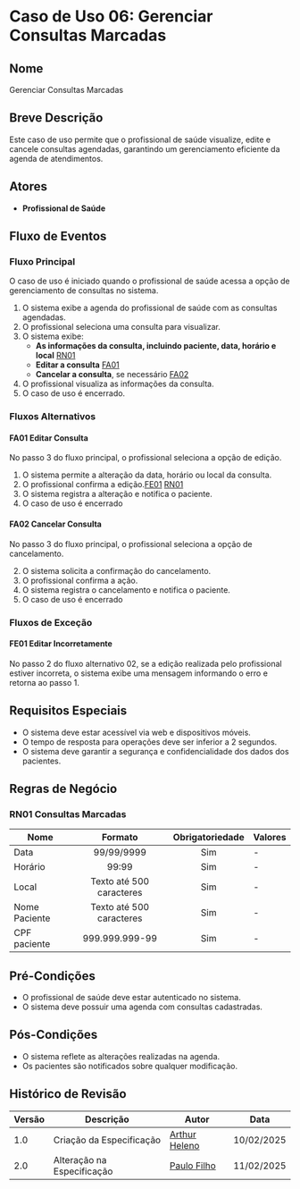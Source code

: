 # Caso de Uso 06: Gerenciar Consultas Marcadas

## Nome
Gerenciar Consultas Marcadas

## Breve Descrição
Este caso de uso permite que o profissional de saúde visualize, edite e cancele consultas agendadas, garantindo um gerenciamento eficiente da agenda de atendimentos.

## Atores
- **Profissional de Saúde**

## Fluxo de Eventos

### Fluxo Principal
O caso de uso é iniciado quando o profissional de saúde acessa a opção de gerenciamento de consultas no sistema.

1. O sistema exibe a agenda do profissional de saúde com as consultas agendadas.
2. O profissional seleciona uma consulta para visualizar.
3. O sistema exibe:
   - **As informações da consulta, incluindo paciente, data, horário e local** [RN01](#rn01-consultas-marcadas)
   - **Editar a consulta** [FA01](#fa01-editar-consulta)
   - **Cancelar a consulta**, se necessário [FA02](#fa02-cancelar-consulta)
4. O profissional visualiza as informações da consulta.
5. O caso de uso é encerrado.

### Fluxos Alternativos

#### FA01 Editar Consulta

No passo 3 do fluxo principal, o profissional seleciona a opção de edição.

1. O sistema permite a alteração da data, horário ou local da consulta.
2. O profissional confirma a edição.[FE01](#fe01-editar-incorretamente) [RN01](#rn01-consultas-marcadas)
3. O sistema registra a alteração e notifica o paciente.
4. O caso de uso é encerrado

#### FA02 Cancelar Consulta

 No passo 3 do fluxo principal, o profissional seleciona a opção de cancelamento.

2. O sistema solicita a confirmação do cancelamento.
3. O profissional confirma a ação.
4. O sistema registra o cancelamento e notifica o paciente.
5. O caso de uso é encerrado

### Fluxos de Exceção

#### FE01 Editar Incorretamente

No passo 2 do fluxo alternativo 02, se a edição realizada pelo profissional estiver incorreta, o sistema exibe uma mensagem informando o erro e retorna ao passo 1.

## Requisitos Especiais

- O sistema deve estar acessível via web e dispositivos móveis.
- O tempo de resposta para operações deve ser inferior a 2 segundos.
- O sistema deve garantir a segurança e confidencialidade dos dados dos pacientes.

## Regras de Negócio

### RN01 Consultas Marcadas
| Nome                        |         Formato         | Obrigatoriedade | Valores |
|-----------------------------|:----------------------:|:--------------:|:--------|
| Data     				      |      99/99/9999        |       Sim      | -       |
| Horário			          | 99:99			       |       Sim      | -       |
| Local				          | Texto até 500 caracteres |       Sim      | -       |
| Nome Paciente				  | Texto até 500 caracteres |       Sim      | -       |
| CPF paciente			      | 999.999.999-99 	       |       Sim      | -       |




## Pré-Condições

- O profissional de saúde deve estar autenticado no sistema.
- O sistema deve possuir uma agenda com consultas cadastradas.

## Pós-Condições

- O sistema reflete as alterações realizadas na agenda.
- Os pacientes são notificados sobre qualquer modificação.

## Histórico de Revisão

| Versão | Descrição | Autor | Data |
| ------ | ------------------------------------------------------------------- | ------------ |---------- |
| 1.0 | Criação da Especificação | [Arthur Heleno](http://github.com/arthur-heleno) | 10/02/2025 |
| 2.0 | Alteração na Especificação | [Paulo Filho](http://github.com/paulofilho2) | 11/02/2025 |

